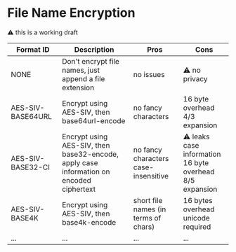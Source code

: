 # File Name Encryption

:warning: this is a working draft

| Format ID | Description | Pros | Cons |
|---|---|---|---|
| NONE | Don't encrypt file names, just append a file extension | no issues | :warning: no privacy |
| AES-SIV-BASE64URL | Encrypt using AES-SIV, then base64url-encode | no fancy characters | 16 byte overhead<br>4/3 expansion |
| AES-SIV-BASE32-CI | Encrypt using AES-SIV, then base32-encode, apply case information on encoded ciphertext | no fancy characters<br>case-insensitive | :warning: leaks case information <br>16 byte overhead<br>8/5 expansion |
| AES-SIV-BASE4K | Encrypt using AES-SIV, then base4k-encode | short file names (in terms of chars) | 16 bytes overhead<br>unicode required |
| ... | ... | ... | ... |